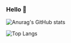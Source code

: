 ### Hello 🚀

![Anurag's GitHub stats](https://github-readme-stats.vercel.app/api?username=coleshanks&show_icons=true&theme=transparent)

![Top Langs](https://github-readme-stats.vercel.app/api/top-langs/?username=coleshanks&layout=compact&hide=vhdl&theme=transparent)

<!--
**coleshanks/coleshanks** is a ✨ _special_ ✨ repository because its `README.md` (this file) appears on your GitHub profile.

Here are some ideas to get you started:

- 🔭 I’m currently working on ...
- 🌱 I’m currently learning ...
- 👯 I’m looking to collaborate on ...
- 🤔 I’m looking for help with ...
- 💬 Ask me about ...
- 📫 How to reach me: ...
- 😄 Pronouns: ...
- ⚡ Fun fact: ...
-->

